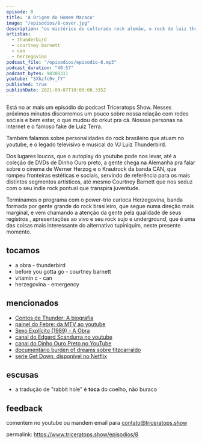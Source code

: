 ```yaml
---
episode: 8
title: 'A Origem do Homem Macaco'
image: "/episodios/8-cover.jpg"
description: "os mistérios do culturado rock alemão, o rock de luiz thunderbird, a eterna jovialidade do indie e os voos do pós-punk tupiniquim..."
artistas:
  - thunderbird
  - courtney barnett
  - can
  - herzegovina
podcast_file: "/episodios/episodio-8.mp3"
podcast_duration: "40:57"
podcast_bytes: 98308311
youtube: "SXhzfc0v_fY"
published: true
publishDate: 2021-09-07T10:00:00.335Z
---
```


Está no ar mais um episódio do podcast Triceratops Show. Nesses próximos minutos discorremos um pouco sobre nossa relação com redes sociais e bem estar, o que mudou do orkut pra cá. Nossas personas na internet e o famoso fake de Luiz Terra.

Também falamos sobre personalidades do rock brasileiro que atuam no youtube, e o legado televisivo e musical do VJ Luiz Thunderbird. 

Dos lugares loucos, que o autoplay do youtube pode nos levar, até a coleção de DVDs de Dinho Ouro preto, a gente chega na Alemanha pra falar sobre o cinema de Werner Herzog e o Krautrock da banda CAN, que rompeu fronteiras estéticas e sociais, servindo de referência para os mais distintos segmentos artísticos, até mesmo Courtney Barnett que nos seduz com o seu indie rock pontual que transpira juventude. 

Terminamos o programa com o power-trio carioca Herzegovina, banda formada por gente grande do rock brasileiro, que segue numa direção mais marginal, e vem chamando a atenção da gente pela qualidade de seus registros , apresentações ao vivo e seu rock sujo e underground, que é uma das coisas mais interessante do alternativo tupiniquim, neste presente momento.

## tocamos
* a obra - thunderbird
* before you gotta go - courtney barnett
* vitamin c - can
* herzegovina - emergency

## mencionados
* [Contos de Thunder: A biografia](https://www.amazon.com.br/Contos-Thunder-biografia-Luiz-Thunderbird/dp/8525065862)
* [painel do Febre: da MTV ao youtube](https://www.youtube.com/watch?v=WHnav2pEu3A)
* [Sexo Explícito (1989) - A Obra](https://www.youtube.com/watch?v=zhdkRrti_vg)
* [canal do Edgard Scandurra no youtube](https://www.youtube.com/user/edgardscandurra?app=desktop)
* [canal do Dinho Ouro Preto no YouTube](https://www.youtube.com/c/dinhoouropreto)
* [documentário burden of dreams sobre fitzcarraldo](https://www.youtube.com/watch?v=IsB3i0OqwTk)
* [serie Get Down, disponível no Netflix](https://en.wikipedia.org/wiki/The_Get_Down)

## escusas
* a tradução de "rabbit hole" é **toca** do coelho, não buraco


## feedback
comentem no youtube ou mandem email para contato@triceratops.show



permalink: https://www.triceratops.show/episodios/8
